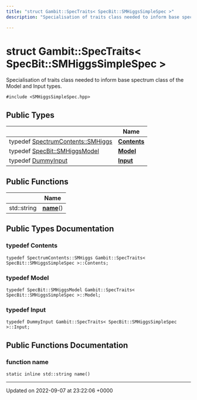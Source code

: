 ```yaml
---
title: "struct Gambit::SpecTraits< SpecBit::SMHiggsSimpleSpec >"
description: "Specialisation of traits class needed to inform base spectrum class of the Model and Input types. "

---
```


# struct Gambit::SpecTraits< SpecBit::SMHiggsSimpleSpec >



Specialisation of traits class needed to inform base spectrum class of the Model and Input types. 


`#include <SMHiggsSimpleSpec.hpp>`

## Public Types

|                | Name           |
| -------------- | -------------- |
| typedef [SpectrumContents::SMHiggs](/documentation/code/classes/structgambit_1_1spectrumcontents_1_1smhiggs/) | **[Contents](/documentation/code/classes/structgambit_1_1spectraits_3_01specbit_1_1smhiggssimplespec_01_4/#typedef-contents)**  |
| typedef [SpecBit::SMHiggsModel](/documentation/code/classes/structgambit_1_1specbit_1_1smhiggsmodel/) | **[Model](/documentation/code/classes/structgambit_1_1spectraits_3_01specbit_1_1smhiggssimplespec_01_4/#typedef-model)**  |
| typedef [DummyInput](/documentation/code/classes/classgambit_1_1dummyinput/) | **[Input](/documentation/code/classes/structgambit_1_1spectraits_3_01specbit_1_1smhiggssimplespec_01_4/#typedef-input)**  |

## Public Functions

|                | Name           |
| -------------- | -------------- |
| std::string | **[name](/documentation/code/classes/structgambit_1_1spectraits_3_01specbit_1_1smhiggssimplespec_01_4/#function-name)**() |

## Public Types Documentation

### typedef Contents

```
typedef SpectrumContents::SMHiggs Gambit::SpecTraits< SpecBit::SMHiggsSimpleSpec >::Contents;
```


### typedef Model

```
typedef SpecBit::SMHiggsModel Gambit::SpecTraits< SpecBit::SMHiggsSimpleSpec >::Model;
```


### typedef Input

```
typedef DummyInput Gambit::SpecTraits< SpecBit::SMHiggsSimpleSpec >::Input;
```


## Public Functions Documentation

### function name

```
static inline std::string name()
```


-------------------------------

Updated on 2022-09-07 at 23:22:06 +0000